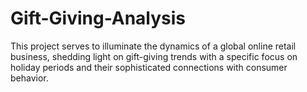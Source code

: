 # Gift-Giving-Analysis
This project serves to illuminate the dynamics of a global online retail business, shedding light on gift-giving trends with a specific focus on holiday periods and their sophisticated connections with consumer behavior. 
